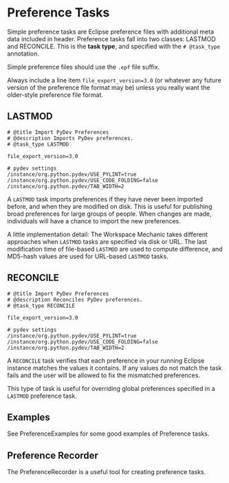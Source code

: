 # Preference Tasks #

Simple preference tasks are Eclipse preference files with additional meta data included in header. Preference tasks fall into two classes: LASTMOD and RECONCILE. This is the **task type**, and specified with the `# @task_type` annotation.

Simple preference files should use the `.epf` file suffix.

Always include a line item `file_export_version=3.0` (or whatever any future version of the preference file format may be) unless you really want the older-style preference file format.

## LASTMOD ##

```
# @title Import PyDev Preferences
# @description Imports PyDev preferences.
# @task_type LASTMOD

file_export_version=3.0

# pydev settings
/instance/org.python.pydev/USE_PYLINT=true
/instance/org.python.pydev/USE_CODE_FOLDING=false
/instance/org.python.pydev/TAB_WIDTH=2
```

A `LASTMOD` task imports preferences if they have never been imported before, and when they are modified on disk. This is useful for publishing broad preferences for large groups of people. When changes are made, individuals will have a chance to import the new preferences.

A little implementation detail: The Workspace Mechanic takes different approaches when `LASTMOD` tasks are specified via disk or URL. The last modification time of file-based `LASTMOD` are used to compute difference, and MD5-hash values are used for URL-based `LASTMOD` tasks.

## RECONCILE ##

```
# @title Import PyDev Preferences
# @description Reconciles PyDev preferences.
# @task_type RECONCILE

file_export_version=3.0

# pydev settings
/instance/org.python.pydev/USE_PYLINT=true
/instance/org.python.pydev/USE_CODE_FOLDING=false
/instance/org.python.pydev/TAB_WIDTH=2
```

A `RECONCILE` task verifies that each preference in your running Eclipse instance matches the values it contains. If any values do not match the task fails and the user will be allowed to fix the mismatched preferences.

This type of task is useful for overriding global preferences specified in a `LASTMOD` preference task.

## Examples ##

See PreferenceExamples for some good examples of Preference tasks.

## Preference Recorder ##
The PreferenceRecorder is a useful tool for creating preference tasks.